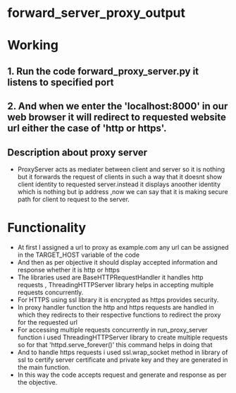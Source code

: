 # forward_server_proxy_output
# Working 
##  1. Run the code forward_proxy_server.py it listens to specified port
##  2. And when we enter the 'localhost:8000' in our web browser  it will redirect to requested website url either the case of 'http or https'.
## Description about proxy server
- ProxyServer acts as mediater between client and server so it is nothing but it forwards the request of clients in such a way that it doesnt show client identity to requested server.instead it displays anoother identity which is nothing but ip address ,now we can say that it is making secure path for client to request to the server.
# Functionality
- At first I assigned a url to proxy as example.com any url can be assigned in the TARGET_HOST variable of the code
- And then as per objective it should display accepted information and response whether it is http or https
- The libraries used are BaseHTTPRequestHandler it handles  http requests , ThreadingHTTPServer library helps in accepting multiple requests concurrently.
- For HTTPS using ssl library it is encrypted as https provides security.
- In proxy handler function the http and https requests are handled in which they redirects to their respective functions to redirect the proxy for the requested url
- For accessing multiple requests concurrently in run_proxy_server function i used ThreadingHTTPServer library to create multiple requests so for that  'httpd.serve_forever()' this command helps in doing that
- And to handle https requests i used ssl.wrap_socket method in library of ssl to certify server certificate and private key and they are generated in the main function.
- In this way the code accepts request and generate and response as per the objective.
